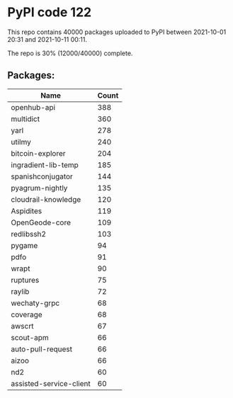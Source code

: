 # PyPI code 122

This repo contains 40000 packages uploaded to PyPI between 
2021-10-01 20:31 and 2021-10-11 00:11.

The repo is 30% (12000/40000) complete.

## Packages:

| Name  | Count |
| ----- | ----- |
| openhub-api | 388 |
| multidict | 360 |
| yarl | 278 |
| utilmy | 240 |
| bitcoin-explorer | 204 |
| ingradient-lib-temp | 185 |
| spanishconjugator | 144 |
| pyagrum-nightly | 135 |
| cloudrail-knowledge | 120 |
| Aspidites | 119 |
| OpenGeode-core | 109 |
| redlibssh2 | 103 |
| pygame | 94 |
| pdfo | 91 |
| wrapt | 90 |
| ruptures | 75 |
| raylib | 72 |
| wechaty-grpc | 68 |
| coverage | 68 |
| awscrt | 67 |
| scout-apm | 66 |
| auto-pull-request | 66 |
| aizoo | 66 |
| nd2 | 60 |
| assisted-service-client | 60 |


